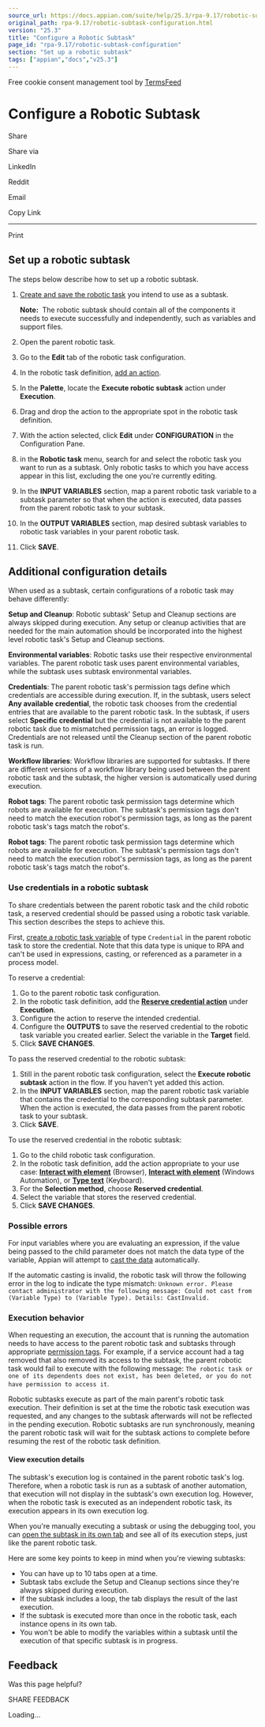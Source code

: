 ```yaml
---
source_url: https://docs.appian.com/suite/help/25.3/rpa-9.17/robotic-subtask-configuration.html
original_path: rpa-9.17/robotic-subtask-configuration.html
version: "25.3"
title: "Configure a Robotic Subtask"
page_id: "rpa-9.17/robotic-subtask-configuration"
section: "Set up a robotic subtask"
tags: ["appian","docs","v25.3"]
---
```



Free cookie consent management tool by [TermsFeed](https://www.termsfeed.com/)

# Configure a Robotic Subtask

Share

Share via

LinkedIn

Reddit

Email

Copy Link

* * *

Print

## Set up a robotic subtask

The steps below describe how to set up a robotic subtask.

1.  [Create and save the robotic task](robotic-task-creation.html) you intend to use as a subtask.

    **Note:**  The robotic subtask should contain all of the components it needs to execute successfully and independently, such as variables and support files.

2.  Open the parent robotic task.
3.  Go to the **Edit** tab of the robotic task configuration.
4.  In the robotic task definition, [add an action](robotic-task-definition.html#1-palette).
5.  In the **Palette**, locate the **Execute robotic subtask** action under **Execution**.
6.  Drag and drop the action to the appropriate spot in the robotic task definition.
7.  With the action selected, click **Edit** under **CONFIGURATION** in the Configuration Pane.
8.  in the **Robotic task** menu, search for and select the robotic task you want to run as a subtask. Only robotic tasks to which you have access appear in this list, excluding the one you're currently editing.
9.  In the **INPUT VARIABLES** section, map a parent robotic task variable to a subtask parameter so that when the action is executed, data passes from the parent robotic task to your subtask.
10.  In the **OUTPUT VARIABLES** section, map desired subtask variables to robotic task variables in your parent robotic task.
11.  Click **SAVE**.

## Additional configuration details

When used as a subtask, certain configurations of a robotic task may behave differently:

**Setup and Cleanup**: Robotic subtask' Setup and Cleanup sections are always skipped during execution. Any setup or cleanup activities that are needed for the main automation should be incorporated into the highest level robotic task's Setup and Cleanup sections.

**Environmental variables**: Robotic tasks use their respective environmental variables. The parent robotic task uses parent environmental variables, while the subtask uses subtask environmental variables.

**Credentials**: The parent robotic task's permission tags define which credentials are accessible during execution. If, in the subtask, users select **Any available credential**, the robotic task chooses from the credential entries that are available to the parent robotic task. In the subtask, if users select **Specific credential** but the credential is not available to the parent robotic task due to mismatched permission tags, an error is logged. Credentials are not released until the Cleanup section of the parent robotic task is run.

**Workflow libraries**: Workflow libraries are supported for subtasks. If there are different versions of a workflow library being used between the parent robotic task and the subtask, the higher version is automatically used during execution.

**Robot tags**: The parent robotic task permission tags determine which robots are available for execution. The subtask's permission tags don't need to match the execution robot's permission tags, as long as the parent robotic task's tags match the robot's.

**Robot tags**: The parent robotic task permission tags determine which robots are available for execution. The subtask's permission tags don't need to match the execution robot's permission tags, as long as the parent robotic task's tags match the robot's.

### Use credentials in a robotic subtask

To share credentials between the parent robotic task and the child robotic task, a reserved credential should be passed using a robotic task variable. This section describes the steps to achieve this.

First, [create a robotic task variable](configure-edit-tab.html#robotic-task-variables) of type `Credential` in the parent robotic task to store the credential. Note that this data type is unique to RPA and can't be used in expressions, casting, or referenced as a parameter in a process model.

To reserve a credential:

1.  Go to the parent robotic task configuration.
2.  In the robotic task definition, add the [**Reserve credential action**](actions-execution.html#reserve-credential) under **Execution**.
3.  Configure the action to reserve the intended credential.
4.  Configure the **OUTPUTS** to save the reserved credential to the robotic task variable you created earlier. Select the variable in the **Target** field.
5.  Click **SAVE CHANGES**.

To pass the reserved credential to the robotic subtask:

1.  Still in the parent robotic task configuration, select the **Execute robotic subtask** action in the flow. If you haven't yet added this action.
2.  In the **INPUT VARIABLES** section, map the parent robotic task variable that contains the credential to the corresponding subtask parameter. When the action is executed, the data passes from the parent robotic task to your subtask.
3.  Click **SAVE**.

To use the reserved credential in the robotic subtask:

1.  Go to the child robotic task configuration.
2.  In the robotic task definition, add the action appropriate to your use case: [**Interact with element**](actions-browser.html#interact-with-element) (Browser), [**Interact with element**](actions-windows-automation.html#interact-with-element) (Windows Automation), or [**Type text**](actions-keyboard.html#type-text) (Keyboard).
3.  For the **Selection method**, choose **Reserved credential**.
4.  Select the variable that stores the reserved credential.
5.  Click **SAVE CHANGES**.

### Possible errors

For input variables where you are evaluating an expression, if the value being passed to the child parameter does not match the data type of the variable, Appian will attempt to [cast the data](../Casting.html#general-casting) automatically.

If the automatic casting is invalid, the robotic task will throw the following error in the log to indicate the type mismatch: `Unknown error. Please contact administrator with the following message: Could not cast from (Variable Type) to (Variable Type). Details: CastInvalid.`

### Execution behavior

When requesting an execution, the account that is running the automation needs to have access to the parent robotic task and subtasks through appropriate [permission tags](security-rpa.html). For example, if a service account had a tag removed that also removed its access to the subtask, the parent robotic task would fail to execute with the following message: `The robotic task or one of its dependents does not exist, has been deleted, or you do not have permission to access it`.

Robotic subtasks execute as part of the main parent's robotic task execution. Their definition is set at the time the robotic task execution was requested, and any changes to the subtask afterwards will not be reflected in the pending execution. Robotic subtasks are run synchronously, meaning the parent robotic task will wait for the subtask actions to complete before resuming the rest of the robotic task definition.

#### View execution details

The subtask's execution log is contained in the parent robotic task's log. Therefore, when a robotic task is run as a subtask of another automation, that execution will not display in the subtask's own execution log. However, when the robotic task is executed as an independent robotic task, its execution appears in its own execution log.

When you're manually executing a subtask or using the debugging tool, you can [open the subtask in its own tab](troubleshoot.html#open-subtasks-in-their-own-tabs) and see all of its execution steps, just like the parent robotic task.

Here are some key points to keep in mind when you're viewing subtasks:

-   You can have up to 10 tabs open at a time.
-   Subtask tabs exclude the Setup and Cleanup sections since they're always skipped during execution.
-   If the subtask includes a loop, the tab displays the result of the last execution.
-   If the subtask is executed more than once in the robotic task, each instance opens in its own tab.
-   You won't be able to modify the variables within a subtask until the execution of that specific subtask is in progress.

## Feedback

Was this page helpful?

SHARE FEEDBACK

Loading...